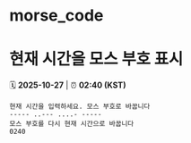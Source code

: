 # morse_code
# 현재 시간을 모스 부호 표시
<!-- MORSE_TIME_START -->
🗓️ **2025-10-27** | ⏰ **02:40 (KST)**

```
현재 시간을 입력하세요. 모스 부호로 바꿉니다
----- ..--- ....- -----
모스 부호를 다시 현재 시간으로 바꿉니다
0240
```
<!-- MORSE_TIME_END -->
